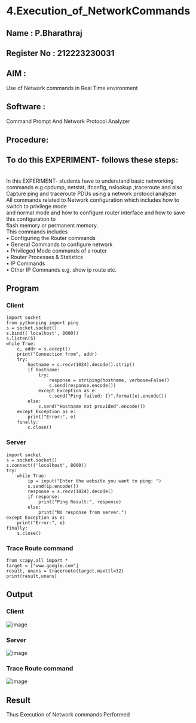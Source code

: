 # 4.Execution_of_NetworkCommands
## Name : P.Bharathraj
## Register No : 212223230031
## AIM :
Use of Network commands in Real Time environment
## Software : 
Command Prompt And Network Protocol Analyzer
## Procedure: 
## To do this EXPERIMENT- follows these steps:
<BR>
In this EXPERIMENT- students have to understand basic networking commands e.g cpdump, netstat, ifconfig, nslookup ,traceroute and also Capture ping and traceroute PDUs using a network protocol analyzer 
<BR>
All commands related to Network configuration which includes how to switch to privilege mode
<BR>
and normal mode and how to configure router interface and how to save this configuration to
<BR>
flash memory or permanent memory.
<BR>
This commands includes
<BR>
• Configuring the Router commands
<BR>
• General Commands to configure network
<BR>
• Privileged Mode commands of a router 
<BR>
• Router Processes & Statistics
<BR>
• IP Commands
<BR>
• Other IP Commands e.g. show ip route etc.
<BR>

## Program
### Client
```
import socket 
from pythonping import ping
s = socket.socket()
s.bind(('localhost', 8000))
s.listen(5)
while True:
    c, addr = s.accept()
    print("Connection from", addr)
    try:
        hostname = c.recv(1024).decode().strip()
        if hostname:
            try:
                response = str(ping(hostname, verbose=False))
                c.send(response.encode())
            except Exception as e:
                c.send("Ping failed: {}".format(e).encode())
        else:
            c.send("Hostname not provided".encode())
    except Exception as e:
        print("Error:", e)
    finally:
        c.close()
```
### Server
```
import socket
s = socket.socket()
s.connect(('localhost', 8000))
try:
    while True:
        ip = input("Enter the website you want to ping: ")
        s.send(ip.encode())
        response = s.recv(1024).decode()
        if response:
            print("Ping Result:", response)
        else:
            print("No response from server.")
except Exception as e:
    print("Error:", e)
finally:
    s.close()
```
### Trace Route command
```
from scapy.all import *
target = ["www.google.com"]
result, unans = traceroute(target,maxttl=32)
print(result,unans)
```
## Output
### Client
![image](https://github.com/Bharathraj2006/4.Execution_of_NetworkCommends/assets/152376845/2ed3f199-d011-41f1-9238-ff99f47632a4)

### Server
![image](https://github.com/Bharathraj2006/4.Execution_of_NetworkCommends/assets/152376845/9f84c579-e1c7-4a59-adfd-fe14221f4b69)

### Trace Route command
![image](https://github.com/Bharathraj2006/4.Execution_of_NetworkCommends/assets/152376845/7c911fc6-a2e8-47fc-9d31-6f3496818569)


## Result
Thus Execution of Network commands Performed 

